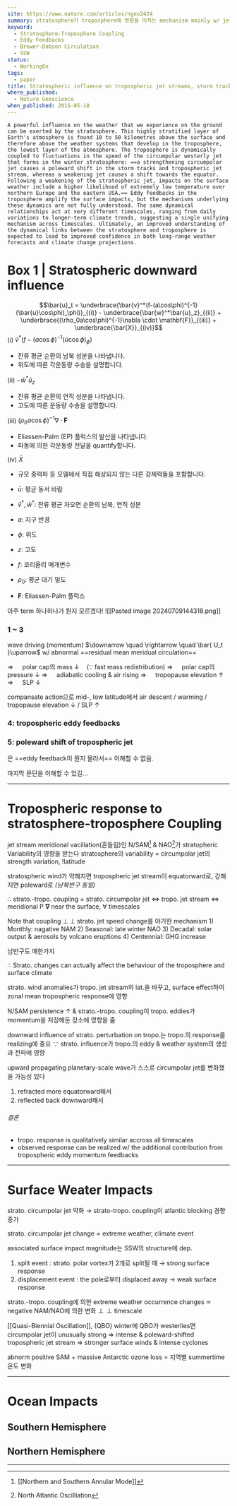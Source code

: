 ```yaml
---
site: https://www.nature.com/articles/ngeo2424
summary: stratosphere가 troposphere에 영향을 미치는 mechanism mainly w/ jet stream
keyword:
  - Stratosphere-Troposphere Coupling
  - Eddy Feedbacks
  - Brewer-Dobson Circulation
  - SSW
status:
  - WorkingOn
tags:
  - paper
title: Stratospheric influence on tropospheric jet streams, storm tracks and surface weather
where_published:
  - Nature Geoscience
when_published: 2015-05-18
---
```

```ad-abstract
A powerful influence on the weather that we experience on the ground can be exerted by the stratosphere. This highly stratified layer of Earth's atmosphere is found 10 to 50 kilometres above the surface and therefore above the weather systems that develop in the troposphere, the lowest layer of the atmosphere. The troposphere is dynamically coupled to fluctuations in the speed of the circumpolar westerly jet that forms in the winter stratosphere: ==a strengthening circumpolar jet causes a poleward shift in the storm tracks and tropospheric jet stream, whereas a weakening jet causes a shift towards the equator. Following a weakening of the stratospheric jet, impacts on the surface weather include a higher likelihood of extremely low temperature over northern Europe and the eastern USA.== Eddy feedbacks in the troposphere amplify the surface impacts, but the mechanisms underlying these dynamics are not fully understood. The same dynamical relationships act at very different timescales, ranging from daily variations to longer-term climate trends, suggesting a single unifying mechanism across timescales. Ultimately, an improved understanding of the dynamical links between the stratosphere and troposphere is expected to lead to improved confidence in both long-range weather forecasts and climate change projections.
```

# Box 1  | Stratospheric downward influence
$$\bar{u}_t = \underbrace{\bar{v}^*(f-(a\cos\phi)^{-1}(\bar{u}\cos\phi)_\phi)}_{(i)} - \underbrace{\bar{w}^*\bar{u}_z}_{(ii)} + \underbrace{(\rho_0a\cos\phi)^{-1}\nabla \cdot \mathbf{F}}_{(iii)} + \underbrace{\bar{X}}_{(iv)}$$
(i) $\bar{v}^*(f-(a\cos\phi)^{-1}(\bar{u}\cos\phi)_\phi)$
- 잔류 평균 순환의 남북 성분을 나타냅니다.
- 위도에 따른 각운동량 수송을 설명합니다.

(ii) $-\bar{w}^*\bar{u}_z$
- 잔류 평균 순환의 연직 성분을 나타냅니다.
- 고도에 따른 운동량 수송을 설명합니다.

(iii) $(\rho_0a\cos\phi)^{-1}\nabla \cdot \mathbf{F}$
- Eliassen-Palm (EP) 플럭스의 발산을 나타냅니다.
- 파동에 의한 각운동량 전달을 quantify합니다.

(iv) $\bar{X}$
- 규모 중력파 등 모델에서 직접 해상되지 않는 다른 강제력들을 포함합니다.

- $\bar{u}$: 평균 동서 바람
- $\bar{v}^*, \bar{w}^*$: 잔류 평균 자오면 순환의 남북, 연직 성분
- $a$: 지구 반경
- $\phi$: 위도
- $z$: 고도
- $f$: 코리올리 매개변수
- $\rho_0$: 평균 대기 밀도
- $\mathbf{F}$: Eliassen-Palm 플럭스

아주 term 하나하나가 뭔지 모르겠다!
![[Pasted image 20240709144318.png]]

### 1 ~ 3
wave driving (momentum) $\downarrow \quad \rightarrow \quad \bar{ U_t }\uparrow$ w/ abnormal ==residual mean meridual circulation==

$\Rightarrow \quad$ polar cap의 mass $\downarrow \quad (\because$ fast mass redistribution$)$
$\Rightarrow \quad$ polar cap의 pressure $\downarrow$
$\Rightarrow \quad$ adiabatic cooling & air rising
$\Rightarrow \quad$ tropopause elevation $\uparrow$
$\Rightarrow \quad$ SLP $\downarrow$

compansate action으로 mid-, low latitude에서
air descent / warming / tropopause elevation $\downarrow$ / SLP $\uparrow$


### 4: tropospheric eddy feedbacks
### 5: poleward shift of tropospheric jet
은 ==eddy feedback이 뭔지 몰라서== 이해할 수 없음.

마지막 문단을 이해할 수 있길...

---
# Tropospheric response to stratosphere-troposphere Coupling

jet stream meridional vacillation(흔들림)인 N/SAM[^N/SAM] & NAO[^NAO]가 stratopheric Variability의 영향을 받는다
stratosphere의 variability = circumpolar jet의 strength variation, !latitude

stratospheric wind가 약해지면 tropospheric jet stream이 equatorward로, 강해지면 poleward로 
*(남북반구 동일)*

$\therefore$ strato.-tropo. coupling 
    = strato. circumpolar jet $\Leftrightarrow$  tropo. jet stream $\Leftrightarrow$ meridional P $\boldsymbol{\nabla}$ near the surface, $\forall$ timescales

Note that coupling $\perp\!\!\!\perp$ strato. jet speed change를 야기한 mechanism
	1) Monthly: nagative NAM
	2) Seasonal: late winter NAO
	3) Decadal: solar output & aerosols by volcano eruptions
	4) Centennial: GHG increase

남반구도 매한가지

$\therefore$ Strato. changes can actually affect the behaviour of the troposphere and surface climate

strato. wind anomalies가 tropo. jet stream의 lat.을 바꾸고, surface effect하여 zonal mean tropospheric response에 영향

N/SAM persistence $\uparrow$ & strato.-tropo. coupling이 tropo. eddies가 momentum을 저장해둔 장소에 영향을 줌

downward influence of strato. perturbation on tropo.는 tropo.의 response를 realizing에 중요
$\because$ strato. influence가 tropo.의 eddy & weather system의 생성과 전파에 영향

upward propagating planetary-scale wave가 스스로 circumpolar jet를 변화했을 가능성 있다
1) refracted more equatorward해서 
2) reflected back downward해서 

###### 결론
- tropo. response is qualitatively similar accross all timescales
- observed response can be realized w/ the additional contribution from tropospheric eddy momentum feedbacks
---
# Surface Weater Impacts
strato. circumpolar jet 약화 $\rightarrow$ strato-tropo. coupling이 atlantic blocking 경향 증가

strato. circumpolar jet change $\propto$ extreme weather, climate event

associated surface impact magnitude는 SSW의 structure에 dep.
1. split event
   : strato. polar vortex가 2개로 split될 때
   $\rightarrow$ strong surface response
2. displacement event
   : the pole로부터 displaced away
   $\rightarrow$ weak surface response

strato.-tropo. coupling에 의한 extreme weather occurrence changes $\simeq$ negative NAM/NAO에 의한 변화 $\perp\!\!\!\!\perp$ timescale

[[Quasi-Biennial Oscillation]], (QBO)
winter에 QBO가 westerlies면 circumpolar jet이 unusually strong
$\Rightarrow$ intense & poleward-shifted tropospheric jet stream
$\Rightarrow$ stronger surface winds & intense cyclones

abnorm positive SAM + massive Antarctic ozone loss = 지역별 summertime 온도 변화

---
# Ocean Impacts
## Southern Hemisphere
## Northern Hemisphere


---
[^N/SAM]: [[Northern and Southern Annular Mode]]
[^NAO]: North Atlantic Oscilliation